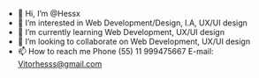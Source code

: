 - 👋 Hi, I’m @Hessx
- 👀 I’m interested in Web Development/Design, I.A, UX/UI design 
- 🌱 I’m currently learning Web Development, UX/UI design
- 💞️ I’m looking to collaborate on Web Development, UX/UI design
- 📫 How to reach me Phone (55) 11 999475667 E-mail: Vitorhesss@gmail.com

<!---
Hessx/Hessx is a ✨ special ✨ repository because its `README.md` (this file) appears on your GitHub profile.
You can click the Preview link to take a look at your changes.
--->
